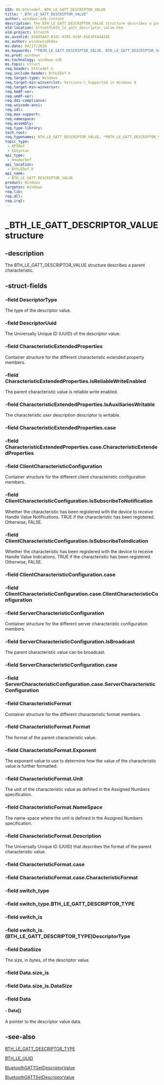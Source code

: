 ```yaml
---
UID: NS:bthledef._BTH_LE_GATT_DESCRIPTOR_VALUE
title: "_BTH_LE_GATT_DESCRIPTOR_VALUE"
author: windows-sdk-content
description: The BTH_LE_GATT_DESCRIPTOR_VALUE structure describes a parent characteristic.
old-location: bltooth\bth_le_gatt_descriptor_value.htm
old-project: bltooth
ms.assetid: 81D05AA7-B16C-4705-919F-8563FFA4A58E
ms.author: windowssdkdev
ms.date: 04/27/2018
ms.keywords: "*PBTH_LE_GATT_DESCRIPTOR_VALUE, BTH_LE_GATT_DESCRIPTOR_VALUE, BTH_LE_GATT_DESCRIPTOR_VALUE structure [Bluetooth Devices], PBTH_LE_GATT_DESCRIPTOR_VALUE, PBTH_LE_GATT_DESCRIPTOR_VALUE structure pointer [Bluetooth Devices], _BTH_LE_GATT_DESCRIPTOR_VALUE, bltooth.bth_le_gatt_descriptor_value, bthledef/BTH_LE_GATT_DESCRIPTOR_VALUE, bthledef/PBTH_LE_GATT_DESCRIPTOR_VALUE"
ms.prod: windows
ms.technology: windows-sdk
ms.topic: struct
req.header: bthledef.h
req.include-header: BthLEDef.h
req.target-type: Windows
req.target-min-winverclnt: Versions:\_Supported in Windows 8
req.target-min-winversvr: 
req.kmdf-ver: 
req.umdf-ver: 
req.ddi-compliance: 
req.unicode-ansi: 
req.idl: 
req.max-support: 
req.namespace: 
req.assembly: 
req.type-library: 
tech.root: 
req.typenames: BTH_LE_GATT_DESCRIPTOR_VALUE, *PBTH_LE_GATT_DESCRIPTOR_VALUE
topic_type:
 - APIRef
 - kbSyntax
api_type:
 - HeaderDef
api_location:
 - BthLEDef.h
api_name:
 - BTH_LE_GATT_DESCRIPTOR_VALUE
product: Windows
targetos: Windows
req.lib: 
req.dll: 
req.irql: 
---
```


# _BTH_LE_GATT_DESCRIPTOR_VALUE structure


## -description


The BTH_LE_GATT_DESCRIPTOR_VALUE structure describes a parent characteristic.


## -struct-fields




### -field DescriptorType

The type of the descriptor value.


### -field DescriptorUuid

The Universally Unique ID (UUID) of the descriptor value.


### -field CharacteristicExtendedProperties

Container structure for the different characteristic extended property members.


### -field CharacteristicExtendedProperties.IsReliableWriteEnabled

The parent characteristic value is reliable write enabled.


### -field CharacteristicExtendedProperties.IsAuxiliariesWritable

The characteristic user description descriptor is writable.


### -field CharacteristicExtendedProperties.case

 


### -field CharacteristicExtendedProperties.case.CharacteristicExtendedProperties

 


### -field ClientCharacteristicConfiguration

Container structure for the different client characteristic configuration members.


### -field ClientCharacteristicConfiguration.IsSubscribeToNotification

Whether the characteristic has been registered with the device to receive Handle Value Notifications. TRUE if the characteristic has been registered. Otherwise, FALSE.


### -field ClientCharacteristicConfiguration.IsSubscribeToIndication

Whether the characteristic has been registered with the device to receive Handle Value Indications. TRUE if the characteristic has been registered. Otherwise, FALSE.


### -field ClientCharacteristicConfiguration.case

 


### -field ClientCharacteristicConfiguration.case.ClientCharacteristicConfiguration

 


### -field ServerCharacteristicConfiguration

Container structure for the different server characteristic configuration members.


### -field ServerCharacteristicConfiguration.IsBroadcast

The parent characteristic value can be broadcast.


### -field ServerCharacteristicConfiguration.case

 


### -field ServerCharacteristicConfiguration.case.ServerCharacteristicConfiguration

 


### -field CharacteristicFormat

Container structure for the different characteristic format members.


### -field CharacteristicFormat.Format

The format of the parent characteristic value.


### -field CharacteristicFormat.Exponent

The exponent value to use to determine how the value of the characteristic value is further formatted.


### -field CharacteristicFormat.Unit

The unit of the characteristic value as defined in the Assigned Numbers specification.


### -field CharacteristicFormat.NameSpace

The name-space where the unit is defined in the Assigned Numbers specification.


### -field CharacteristicFormat.Description

The Universally Unique ID (UUID) that describes the format of the parent characteristic value.


### -field CharacteristicFormat.case

 


### -field CharacteristicFormat.case.CharacteristicFormat

 


### -field switch_type

 


### -field switch_type.BTH_LE_GATT_DESCRIPTOR_TYPE

 


### -field switch_is

 


### -field switch_is.(BTH_LE_GATT_DESCRIPTOR_TYPE)DescriptorType

 


### -field DataSize

The size, in bytes, of the descriptor value.


### -field Data.size_is

 


### -field Data.size_is.DataSize

 


### -field Data

 




#### - Data[]

A pointer to the descriptor value data.


## -see-also




<a href="https://msdn.microsoft.com/library/windows/hardware/hh450845">BTH_LE_GATT_DESCRIPTOR_TYPE</a>



<a href="https://msdn.microsoft.com/library/windows/hardware/hh450852">BTH_LE_UUID</a>



<a href="https://msdn.microsoft.com/library/windows/hardware/hh450798">BluetoothGATTGetDescriptorValue</a>



<a href="https://msdn.microsoft.com/library/windows/hardware/hh450807">BluetoothGATTSetDescriptorValue</a>
 

 

